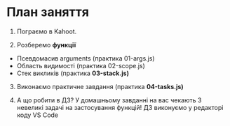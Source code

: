 # План заняття

1. Пограємо в Kahoot.

2. Розберемо **функції**

- Псевдомасив arguments (практика 01-args.js)
- Область видимості (практика 02-scope.js)
- Стек викликів (практика **03-stack.js)**

3. Виконаємо практичне завдання (практика **04-tasks.js)**

4. А що робити в ДЗ? У домашньому завданні на вас чекають 3 невеликі задачі на
   застосування функцій! ДЗ виконуємо у редакторі коду VS Code
